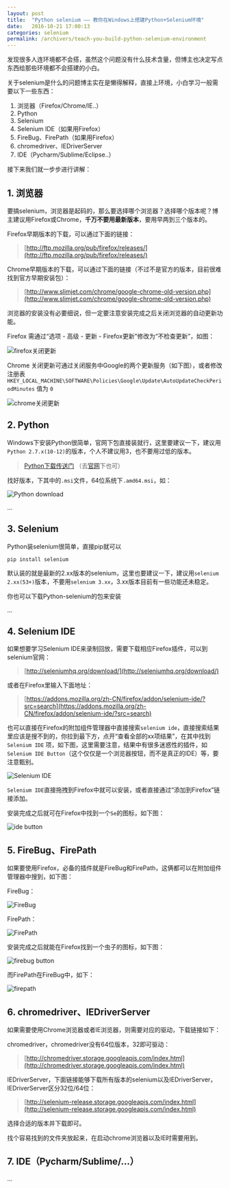 ```yaml
---
layout: post
title:  "Python selenium —— 教你在Windows上搭建Python+Selenium环境"
date:   2016-10-21 17:00:13
categories: selenium
permalink: /archivers/teach-you-build-python-selenium-environment
---
```


发现很多人连环境都不会搭，虽然这个问题没有什么技术含量，但博主也决定写点东西给那些环境都不会搭建的小白。

关于selenium是什么的问题博主实在是懒得解释，直接上环境，小白学习一般需要以下一些东西：

1. 浏览器（Firefox/Chrome/IE..）
2. Python
3. Selenium
4. Selenium IDE（如果用Firefox）
5. FireBug、FirePath（如果用Firefox）
6. chromedriver、IEDriverServer
7. IDE（Pycharm/Sublime/Eclipse..）

接下来我们就一步步进行讲解：

## **1. 浏览器**

要搞selenium，浏览器是起码的，那么要选择哪个浏览器？选择哪个版本呢？博主建议用Firefox或Chrome，**千万不要用最新版本**，要用早两到三个版本的。

Firefox早期版本的下载，可以通过下面的链接：

> [http://ftp.mozilla.org/pub/firefox/releases/](http://ftp.mozilla.org/pub/firefox/releases/)

Chrome早期版本的下载，可以通过下面的链接（不过不是官方的版本，目前很难找到官方早期安装包）：

> [http://www.slimjet.com/chrome/google-chrome-old-version.php](http://www.slimjet.com/chrome/google-chrome-old-version.php)

浏览器的安装没有必要细说，但一定要注意安装完成之后关闭浏览器的自动更新功能。

Firefox 需通过“选项 - 高级 - 更新 - Firefox更新”修改为“不检查更新”，如图：

![firefox关闭更新](http://img.blog.csdn.net/20161021164114686)

Chrome 关闭更新可通过关闭服务中Google的两个更新服务（如下图），或者修改注册表 `HKEY_LOCAL_MACHINE\SOFTWARE\Policies\Google\Update\AutoUpdateCheckPeriodMinutes` 值为 `0`

![chrome关闭更新](http://img.blog.csdn.net/20161021164756564)

## **2. Python**

Windows下安装Python很简单，官网下包直接装就行，这里要建议一下，建议用`Python 2.7.x(10-12)`的版本，个人不建议用3，也不要用过低的版本。

> [Python下载传送门](https://www.python.org/ftp/python/) （去[官网](https://www.python.org/downloads/)下也可）

找好版本，下其中的`.msi`文件，64位系统下`.amd64.msi`，如：

![Python download](http://img.blog.csdn.net/20161021165616739)

...

## **3. Selenium**

Python装selenium很简单，直接pip就可以

    pip install selenium

默认装的就是最新的2.xx版本的selenium，这里也要建议一下，建议用`selenium 2.xx(53+)`版本，不要用`selenium 3.xx`，3.xx版本目前有一些功能还未稳定。

你也可以下载Python-selenium的包来安装

...

## **4. Selenium IDE**

如果想要学习Selenium IDE来录制回放，需要下载相应Firefox插件，可以到selenium官网：

> [http://seleniumhq.org/download/](http://seleniumhq.org/download/)

或者在Firefox里输入下面地址：

> [https://addons.mozilla.org/zh-CN/firefox/addon/selenium-ide/?src=search](https://addons.mozilla.org/zh-CN/firefox/addon/selenium-ide/?src=search)

也可以直接在Firefox的附加组件管理器中直接搜索`selenium ide`，直接搜索结果里应该是搜不到的，你拉到最下方，点开“查看全部的xx项结果”，在其中找到 `Selenium IDE` 项，如下图，这里需要注意，结果中有很多迷惑性的插件，如`Selenium IDE Button`（这个仅仅是一个浏览器按钮，而不是真正的IDE）等，要注意甄别。

![Selenium IDE](http://img.blog.csdn.net/20161021171955172)

`Selenium IDE`直接拖拽到Firefox中就可以安装，或者直接通过“添加到Firefox”链接添加。

安装完成之后就可在Firefox中找到一个`Se`的图标，如下图：

![ide button](http://img.blog.csdn.net/20161021172325909)

## **5. FireBug、FirePath**

如果要使用Firefox，必备的插件就是FireBug和FirePath，这俩都可以在附加组件管理器中搜到，如下图：

FireBug：

![FireBug](http://img.blog.csdn.net/20161021172114438)

FirePath：

![FirePath](http://img.blog.csdn.net/20161021172151158)

安装完成之后就能在Firefox找到一个虫子的图标，如下图：

![firebug button](http://img.blog.csdn.net/20161021172424394)

而FirePath在FireBug中，如下：

![firepath](http://img.blog.csdn.net/20161021172534651)

## **6. chromedriver、IEDriverServer**

如果需要使用Chrome浏览器或者IE浏览器，则需要对应的驱动，下载链接如下：

chromedriver，chromedriver没有64位版本，32即可驱动：

> [http://chromedriver.storage.googleapis.com/index.html](http://chromedriver.storage.googleapis.com/index.html)

IEDriverServer，下面链接能够下载所有版本的selenium以及IEDriverServer，IEDriverServer区分32位/64位：

> [http://selenium-release.storage.googleapis.com/index.html](http://selenium-release.storage.googleapis.com/index.html)

选择合适的版本并下载即可。

找个容易找到的文件夹放起来，在启动chrome浏览器以及IE时需要用到。

## **7. IDE（Pycharm/Sublime/...）**

...
